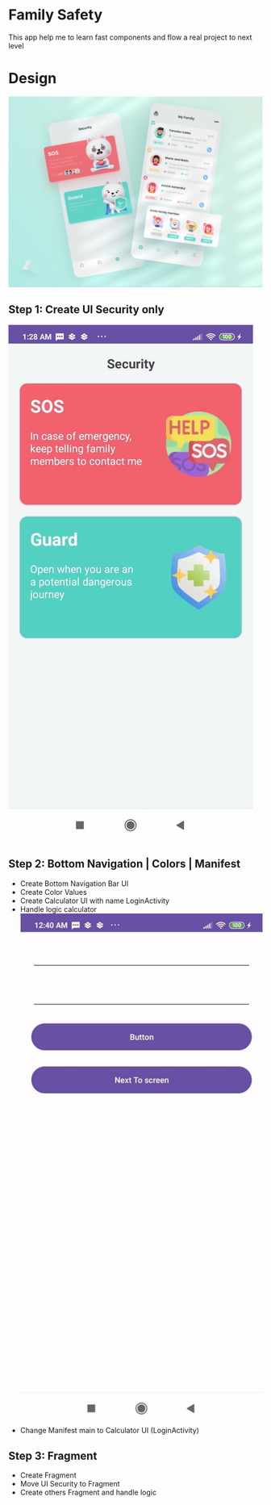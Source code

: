 # Family Safety
This app help me to learn fast components and flow a real project to next level
# Design
![ui.png](./documents/ui.png)
## Step 1: Create UI Security only
![ui.png](./documents/step1.jpg)
## Step 2: Bottom Navigation | Colors | Manifest
- Create Bottom Navigation Bar UI
- Create Color Values
- Create Calculator UI with name LoginActivity
- Handle logic calculator
![Alt Text](./documents/calculator_ui.jpg)
- Change Manifest main to Calculator UI (LoginActivity)
## Step 3: Fragment
- Create Fragment
- Move UI Security to Fragment
- Create others Fragment and handle logic
